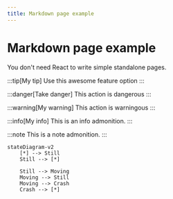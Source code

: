```yaml
---
title: Markdown page example
---
```


# Markdown page example

You don't need React to write simple standalone pages.


:::tip[My tip]
Use this awesome feature option
:::

:::danger[Take danger]
This action is dangerous
:::

:::warning[My warning]
This action is warningous
:::

:::info[My info]
This is an info admonition.
:::

:::note
This is a note admonition.
:::


```mermaid
stateDiagram-v2
    [*] --> Still
    Still --> [*]

    Still --> Moving
    Moving --> Still
    Moving --> Crash
    Crash --> [*]
```
